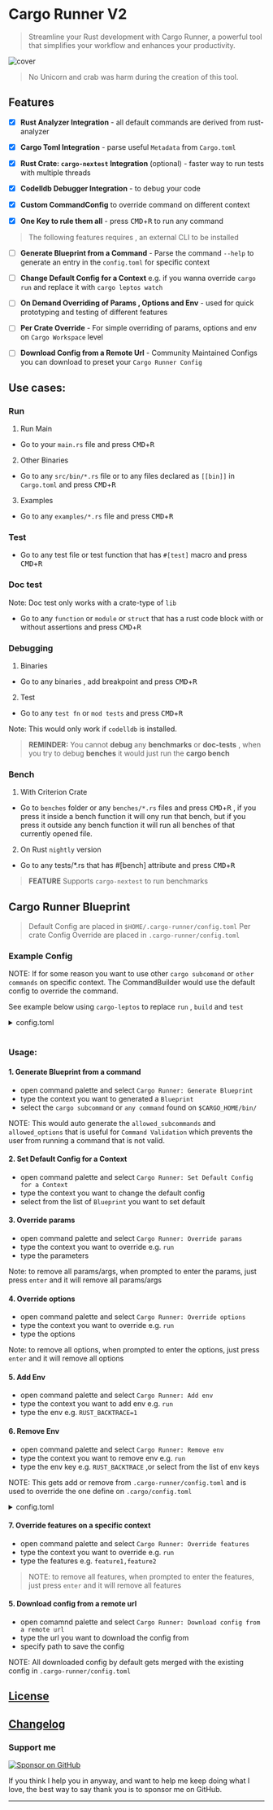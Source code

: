 # Cargo Runner V2

> Streamline your Rust development with Cargo Runner, a powerful tool that simplifies your workflow and enhances your productivity.


![cover](https://github.com/codeitlikemiley/cargo-runner/blob/v2/images/icon.jpg?raw=true)

> No Unicorn and crab was harm during the creation of this tool.




## Features

- [x] **Rust Analyzer Integration** - all default commands are derived from rust-analyzer

- [x] **Cargo Toml Integration** - parse useful `Metadata`  from `Cargo.toml`

- [x] **Rust Crate: `cargo-nextest` Integration** (optional) - faster way to run tests with multiple threads

- [x] **Codelldb Debugger Integration** - to debug your code

- [x] **Custom CommandConfig** to override command on different context

- [x] **One Key to rule them all** - press <kbd>CMD</kbd>+<kbd>R</kbd> to run any command

> The following features requires , an external CLI to be installed

- [ ] **Generate Blueprint from a Command** - Parse the command `--help` to generate an entry in the `config.toml` for specific context

- [ ] **Change Default Config for a Context** e.g. if you wanna override `cargo run` and replace it with `cargo leptos watch`

- [ ] **On Demand Overriding of Params , Options and Env** - used for quick prototyping and testing of different features 

- [ ] **Per Crate Override** - For simple overriding of params, options and env on `Cargo Workspace` level

- [ ] **Download Config from a Remote Url** - Community Maintained Configs you can download to preset your `Cargo Runner Config`



## Use cases:


### Run 
1. Run Main
- Go to your `main.rs` file and press <kbd>CMD</kbd>+<kbd>R</kbd>

2. Other Binaries
- Go to any `src/bin/*.rs` file or to any files declared as `[[bin]]` in `Cargo.toml` and press <kbd>CMD</kbd>+<kbd>R</kbd>

3. Examples
- Go to any `examples/*.rs` file and press <kbd>CMD</kbd>+<kbd>R</kbd>



### Test
- Go to any test file or test function that has `#[test]` macro and press <kbd>CMD</kbd>+<kbd>R</kbd>


### Doc test
Note:  Doc test only works with a crate-type of `lib`
- Go to any `function` or `module` or `struct` that has a rust code block with or without assertions and press <kbd>CMD</kbd>+<kbd>R</kbd>


### Debugging

1. Binaries 
- Go to any binaries , add breakpoint and press <kbd>CMD</kbd>+<kbd>R</kbd>

2. Test
- Go to any `test fn` or `mod tests`  and press <kbd>CMD</kbd>+<kbd>R</kbd>

Note: This would only work if `codelldb` is installed.

> **REMINDER:** You cannot **debug** any **benchmarks** or **doc-tests** , when you try to debug **benches** it would just run the **cargo bench**

### Bench

1. With Criterion Crate
- Go to `benches` folder or any `benches/*.rs` files and press <kbd>CMD</kbd>+<kbd>R</kbd> , if you press it inside a bench function it will ony run that bench, but if you press it outside any bench function it will run all benches of that currently opened file.

2. On Rust `nightly` version

- Go to any tests/*.rs that has #[bench] attribute and press <kbd>CMD</kbd>+<kbd>R</kbd> 


> **FEATURE** Supports `cargo-nextest` to run benchmarks



## Cargo Runner Blueprint

> Default Config are placed in `$HOME/.cargo-runner/config.toml`
> Per crate Config Override are placed in `.cargo-runner/config.toml`

### Example Config

NOTE: If for some reason you want to use other `cargo subcomand` or `other commands` on specific context. The CommandBuilder would use the default config to override the command.

See example below using `cargo-leptos` to replace `run` , `build` and `test`

<details>
<summary>config.toml</summary>

```toml
[test]
default = "leptos"

[[test.config]]
name = "default"
command_type = "cargo"
command = "cargo"
sub_command = "test"
allowed_subcommands = []

[test.config.env]

[[test.config]]
name = "leptos"
command_type = "subcommand"
command = "leptos"
sub_command = "test"
allowed_subcommands = []

[test.config.env]

[bench]
default = "default"

[[bench.config]]
name = "default"
command_type = "cargo"
command = "cargo"
sub_command = "bench"
allowed_subcommands = []

[bench.config.env]

[run]
default = "leptos"

[[run.config]]
name = "default"
command_type = "cargo"
command = "cargo"
sub_command = "run"
allowed_subcommands = []

[run.config.env]

[[run.config]]
name = "leptos"
command_type = "subcommand"
command = "leptos"
sub_command = "watch"
allowed_subcommands = []

[run.config.env]

[build]
default = "leptos"

[[build.config]]
name = "default"
command_type = "cargo"
command = "cargo"
sub_command = "build"
allowed_subcommands = []

[build.config.env]

[[build.config]]
name = "leptos"
command_type = "subcommand"
command = "leptos"
sub_command = "build"
allowed_subcommands = []

[build.config.env]
```

</details>

</br>



### Usage:

#### 1. Generate Blueprint from a command
- open command palette and select `Cargo Runner: Generate Blueprint`
- type the context you want to generated a `Blueprint`
- select the `cargo subcommand` or `any command` found on `$CARGO_HOME/bin/`

NOTE: This would auto generate the `allowed_subcommands` and `allowed_options` that is useful for `Command Validation` which prevents the user from running a command that is not valid.

#### 2. Set Default Config for a Context
- open command palette and select `Cargo Runner: Set Default Config for a Context`
- type the context you want to change the default config
- select from the list of `Blueprint` you want to set default

#### 3. Override params
- open command palette and select `Cargo Runner: Override params`
- type the context you want to override e.g. `run`
- type the parameters

Note: to remove all params/args, when prompted to enter the params, just press `enter` and it will remove all params/args

#### 4. Override options
- open command palette and select `Cargo Runner: Override options`
- type the context you want to override e.g. `run`
- type the options

Note: to remove all options, when prompted to enter the options, just press `enter` and it will remove all options

#### 5. Add Env
- open command palette and select `Cargo Runner: Add env`
- type the context you want to add env e.g. `run`
- type the env e.g. `RUST_BACKTRACE=1`

#### 6. Remove Env
- open command palette and select `Cargo Runner: Remove env`
- type the context you want to remove env e.g. `run`
- type the env key e.g. `RUST_BACKTRACE` ,or select from the list of env keys

NOTE: This gets add or remove from `.cargo-runner/config.toml` and is used to override the one define on `.cargo/config.toml`

<details>
<summary>config.toml</summary>

```toml
[env]
RUST_BACKTRACE = "1"
```

</details>

#### 7. Override features on a specific context
- open command palette and select `Cargo Runner: Override features`
- type the context you want to override e.g. `run`
- type the features e.g. `feature1,feature2`

> NOTE: to remove all features, when prompted to enter the features, just press `enter` and it will remove all features



#### 5. Download config from a remote url
- open comamnd palette and select `Cargo Runner: Download config from a remote url`
- type the url you want to download the config from
- specify path to save the config

NOTE: All downloaded config by default gets merged with the existing config in `.cargo-runner/config.toml`



## [License](./LICENSE)

## [Changelog](./CHANGELOG.md)

### Support me

[![Sponsor on GitHub](https://img.shields.io/badge/Sponsor-💖-pink)](https://github.com/sponsors/codeitlikemiley)

If you think I help you in anyway, and want to help me keep doing what I love, the best way to say thank you is to sponsor me on GitHub.

 

---
